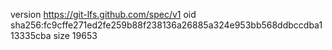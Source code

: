 version https://git-lfs.github.com/spec/v1
oid sha256:fc9cffe271ed2fe259b88f238136a26885a324e953bb568ddbccdba113335cba
size 19653
